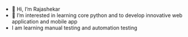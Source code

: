 - 👋 Hi, I’m Rajashekar
- 👀 I’m interested in learning core python and to develop innovative web application and mobile app
- I am learning manual testing and automation testing
